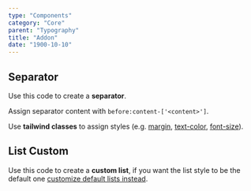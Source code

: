 ```yaml
---
type: "Components"
category: "Core"
parent: "Typography"
title: "Addon"
date: "1900-10-10"
---
```


## Separator

Use this code to create a **separator**.

Assign separator content with `before:content-['<content>']`.

Use **tailwind classes** to assign styles (e.g. [margin](https://tailwindcss.com/docs/margin), [text-color](https://tailwindcss.com/docs/text-color), [font-size](https://tailwindcss.com/docs/font-size)).

<demo>
  <demoinline src="demos/components/typography/separator">
  </demoinline>
</demo>

## List Custom

Use this code to create a **custom list**, if you want the list style to be the default one [customize default lists instead](/components/typography/content#list).

<demo>
  <demoinline src="demos/components/typography/listcustom">
  </demoinline>
</demo>
